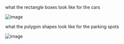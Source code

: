 what the rectangle boxes look like for the cars 


![image](https://user-images.githubusercontent.com/48109463/119221690-4ed6c400-baa5-11eb-931d-6b88d42c24ed.png)



what the polygon shapes look like for the parking spots 


![image](https://user-images.githubusercontent.com/48109463/119221704-60b86700-baa5-11eb-97c9-bc3e23d01c3e.png)

